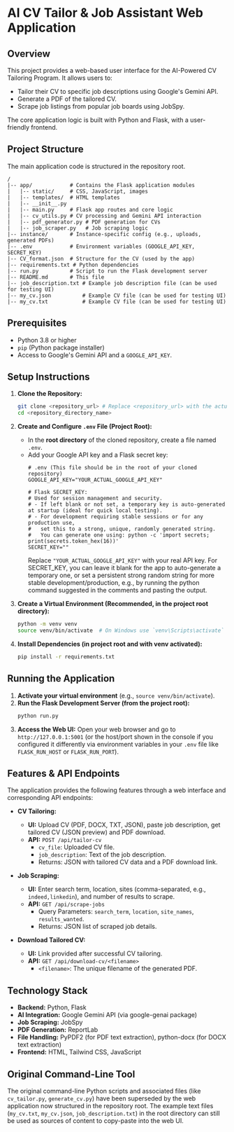 # AI CV Tailor & Job Assistant Web Application

## Overview
This project provides a web-based user interface for the AI-Powered CV Tailoring Program. It allows users to:
*   Tailor their CV to specific job descriptions using Google's Gemini API.
*   Generate a PDF of the tailored CV.
*   Scrape job listings from popular job boards using JobSpy.

The core application logic is built with Python and Flask, with a user-friendly frontend.

## Project Structure
The main application code is structured in the repository root.
```
/
|-- app/            # Contains the Flask application modules
|   |-- static/     # CSS, JavaScript, images
|   |-- templates/  # HTML templates
|   |-- __init__.py
|   |-- main.py     # Flask app routes and core logic
|   |-- cv_utils.py # CV processing and Gemini API interaction
|   |-- pdf_generator.py # PDF generation for CVs
|   |-- job_scraper.py   # Job scraping logic
|-- instance/       # Instance-specific config (e.g., uploads, generated PDFs)
|-- .env            # Environment variables (GOOGLE_API_KEY, SECRET_KEY)
|-- CV_format.json  # Structure for the CV (used by the app)
|-- requirements.txt # Python dependencies
|-- run.py          # Script to run the Flask development server
|-- README.md       # This file
|-- job_description.txt # Example job description file (can be used for testing UI)
|-- my_cv.json          # Example CV file (can be used for testing UI)
|-- my_cv.txt           # Example CV file (can be used for testing UI)
```

## Prerequisites
*   Python 3.8 or higher
*   `pip` (Python package installer)
*   Access to Google's Gemini API and a `GOOGLE_API_KEY`.

## Setup Instructions

1.  **Clone the Repository:**
    ```bash
    git clone <repository_url> # Replace <repository_url> with the actual URL
    cd <repository_directory_name>
    ```

2.  **Create and Configure `.env` File (Project Root):**
    *   In the **root directory** of the cloned repository, create a file named `.env`.
    *   Add your Google API key and a Flask secret key:
        ```env
        # .env (This file should be in the root of your cloned repository)
        GOOGLE_API_KEY="YOUR_ACTUAL_GOOGLE_API_KEY"

        # Flask SECRET_KEY:
        # Used for session management and security.
        # - If left blank or not set, a temporary key is auto-generated at startup (ideal for quick local testing).
        # - For development requiring stable sessions or for any production use,
        #   set this to a strong, unique, randomly generated string.
        #   You can generate one using: python -c 'import secrets; print(secrets.token_hex(16))'
        SECRET_KEY=""
        ```
        Replace `"YOUR_ACTUAL_GOOGLE_API_KEY"` with your real API key.
        For SECRET_KEY, you can leave it blank for the app to auto-generate a temporary one, or set a persistent strong random string for more stable development/production, e.g., by running the python command suggested in the comments and pasting the output.

3.  **Create a Virtual Environment (Recommended, in the project root directory):**
    ```bash
    python -m venv venv
    source venv/bin/activate  # On Windows use `venv\Scripts\activate`
    ```

4.  **Install Dependencies (in project root and with venv activated):**
    ```bash
    pip install -r requirements.txt
    ```

## Running the Application

1.  **Activate your virtual environment** (e.g., `source venv/bin/activate`).
2.  **Run the Flask Development Server (from the project root):**
    ```bash
    python run.py
    ```
3.  **Access the Web UI:**
    Open your web browser and go to `http://127.0.0.1:5001` (or the host/port shown in the console if you configured it differently via environment variables in your `.env` file like `FLASK_RUN_HOST` or `FLASK_RUN_PORT`).

## Features & API Endpoints

The application provides the following features through a web interface and corresponding API endpoints:

*   **CV Tailoring:**
    *   **UI:** Upload CV (PDF, DOCX, TXT, JSON), paste job description, get tailored CV (JSON preview) and PDF download.
    *   **API:** `POST /api/tailor-cv`
        *   `cv_file`: Uploaded CV file.
        *   `job_description`: Text of the job description.
        *   Returns: JSON with tailored CV data and a PDF download link.

*   **Job Scraping:**
    *   **UI:** Enter search term, location, sites (comma-separated, e.g., `indeed,linkedin`), and number of results to scrape.
    *   **API:** `GET /api/scrape-jobs`
        *   Query Parameters: `search_term`, `location`, `site_names`, `results_wanted`.
        *   Returns: JSON list of scraped job details.

*   **Download Tailored CV:**
    *   **UI:** Link provided after successful CV tailoring.
    *   **API:** `GET /api/download-cv/<filename>`
        *   `<filename>`: The unique filename of the generated PDF.

## Technology Stack
*   **Backend:** Python, Flask
*   **AI Integration:** Google Gemini API (via google-genai package)
*   **Job Scraping:** JobSpy
*   **PDF Generation:** ReportLab
*   **File Handling:** PyPDF2 (for PDF text extraction), python-docx (for DOCX text extraction)
*   **Frontend:** HTML, Tailwind CSS, JavaScript

## Original Command-Line Tool
The original command-line Python scripts and associated files (like `cv_tailor.py`, `generate_cv.py`) have been superseded by the web application now structured in the repository root. The example text files (`my_cv.txt`, `my_cv.json`, `job_description.txt`) in the root directory can still be used as sources of content to copy-paste into the web UI.
```
